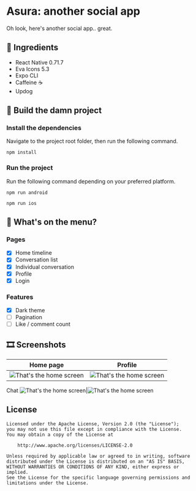 # Asura: another social app
Oh look, here's another social app.. great.

## 🍔 Ingredients
- React Native 0.71.7
- Eva Icons 5.3
- Expo CLI
- Caffeine ☕
- Updog

## 🏈 Build the damn project
### Install the dependencies
Navigate to the project root folder, then run the following command.
```
npm install
```

### Run the project
Run the following command depending on your preferred platform.
```
npm run android
```
```
npm run ios
```

## 📄 What's on the menu?
### Pages
- [X] Home timeline
- [X] Conversation list
- [X] Individual conversation
- [X] Profile
- [X] Login

### Features
- [X] Dark theme
- [ ] Pagination
- [ ] Like / comment count

## 🎞️ Screenshots
Home page | Profile
--- | ---
![That's the home screen](./screenshots/home.jpg) | ![That's the home screen](./screenshots/profile.jpg)
Chat
![That's the home screen](./screenshots/chat.jpg)|![That's the home screen](./screenshots/conversation.jpg)
 

## License
```
Licensed under the Apache License, Version 2.0 (the "License");
you may not use this file except in compliance with the License.
You may obtain a copy of the License at

	http://www.apache.org/licenses/LICENSE-2.0

Unless required by applicable law or agreed to in writing, software
distributed under the License is distributed on an "AS IS" BASIS,
WITHOUT WARRANTIES OR CONDITIONS OF ANY KIND, either express or implied.
See the License for the specific language governing permissions and
limitations under the License.
```